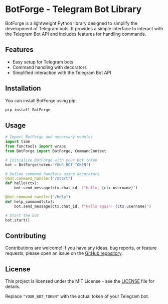 # BotForge - Telegram Bot Library

BotForge is a lightweight Python library designed to simplify the development of Telegram bots. It provides a simple interface to interact with the Telegram Bot API and includes features for handling commands.

## Features

- Easy setup for Telegram bots
- Command handling with decorators
- Simplified interaction with the Telegram Bot API

## Installation

You can install BotForge using pip:

```bash
pip install BotForge
```

## Usage

```python
# Import BotForge and necessary modules
import time
from functools import wraps
from BotForge import BotForge, CommandContext

# Initialize BotForge with your bot token
bot = BotForge(token="YOUR_BOT_TOKEN")

# Define command handlers using decorators
@bot.command_handler("/start")
def hello(ctx):
    bot.send_message(ctx.chat_id, f"Hello, {ctx.username}")

@bot.command_handler("/help")
def help_command(ctx):
    bot.send_message(ctx.chat_id, f"Hello again! {ctx.username}")

# Start the bot
bot.start()
```

## Contributing

Contributions are welcome! If you have any ideas, bug reports, or feature requests, please open an issue on the [GitHub repository](https://github.com/KailUser/BotForge).

## License

This project is licensed under the MIT License - see the [LICENSE](LICENSE) file for details.

Replace `"YOUR_BOT_TOKEN"` with the actual token of your Telegram bot.
